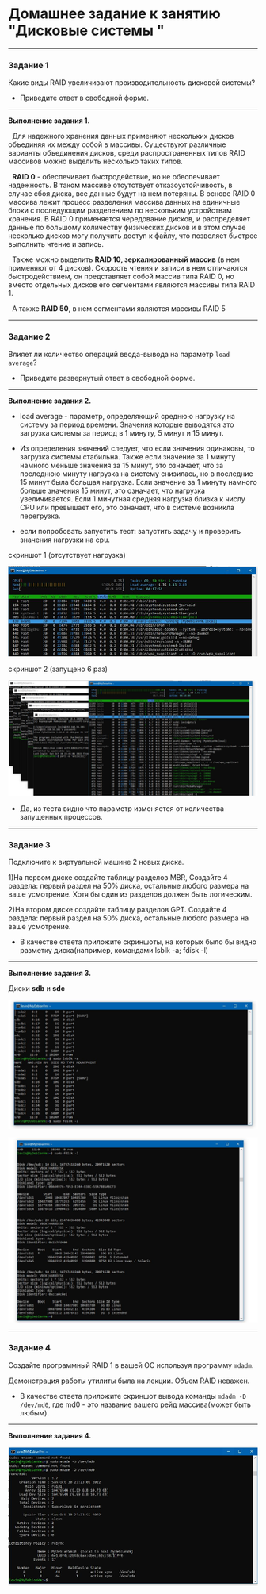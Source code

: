 # Домашнее задание к занятию "Дисковые системы "

---

### Задание 1

Какие виды RAID увеличивают производительность дисковой системы?

* Приведите ответ в свободной форме.
---

**Выполнение задания 1.**


&nbsp;	Для надежного хранения данных применяют нескольких дисков объединяя их между собой в массивы. Существуют различные варианты объединения дисков, среди распространенных типов RAID массивов можно выделить несколько таких типов.

&nbsp;	**RAID 0**  - обеспечивает быстродействие, но не обеспечивает надежность. В таком массиве отсутствует отказоустойчивость, в случае сбоя диска, все данные будут на нем потеряны. В основе RAID 0 массива лежит процесс разделения массива данных на единичные блоки с последующим разделением по нескольким устройствам хранения. В RAID 0 применяется чередование дисков, и распределяет данные по большому количеству физических дисков и в этом случае несколько дисков могу получить доступ к файлу, что позволяет быстрее выполнить чтение и запись. 

&nbsp;	Также можно выделить **RAID 10, зеркалированный массив** (в нем применяют от 4 дисков). Скорость чтения и записи в  нем отличаются 
быстродействием, он представляет собой массив типа RAID 0, но вместо отдельных дисков его сегментами являются массивы типа RAID 1. 

&nbsp;	А также **RAID 50**, в нем сегментами являются массивы RAID 5


---

### Задание 2

Влияет ли количество операций ввода-вывода на параметр `load average`?

* Приведите развернутый ответ в свободной форме.
---

**Выполнение задания 2.**

* load average - параметр, определяющий среднюю нагрузку на систему за период времени. Значения которые выводятся это загрузка системы за период в 1 минуту, 5 минут и 15 минут.
* Из определения значений следует, что если значения одинаковы, то загрузка системы стабильна. Также если значение за 1 минуту намного меньше значения за 15 минут, это означает, что за последнюю минуту нагрузка на систему снизилась, но в последние 15 минут была большая нагрузка. Если значение за 1 минуту намного больше значения 15 минут, это означает, что нагрузка увеличивается. Если 1 минутная средняя нагрузка близка к числу CPU или превышает его, это означает, что в системе возникла перегрузка. 

* если попробовать запустить тест: запустить задачу и проверить значения нагрузки на cpu.

скриншот 1 (отсутствует нагрузка)

![img7.JPG](https://github.com/elekpow/netology/blob/main/os-linux/images/img7.jpg)


скриншот 2 (запущено 6 раз)

![img8.JPG](https://github.com/elekpow/netology/blob/main/os-linux/images/img8.jpg)


* Да, из теста видно что параметр изменяется от количества запущенных процессов.


---

### Задание 3

Подключите к виртуальной машине 2 новых диска. 

1)На первом диске создайте таблицу разделов MBR, Создайте 4 раздела: первый раздел на 50% диска, остальные любого размера на ваше усмотрение. Хотя бы один из разделов должен быть логическим.

2)На втором диске создайте таблицу разделов GPT. Создайте 4 раздела: первый раздел на 50% диска, остальные любого размера на ваше усмотрение.

* В качестве ответа приложите скриншоты, на которых было бы видно разметку диска(например, командами lsblk -a; fdisk -l)
---

**Выполнение задания 3.**


Диски **sdb** и **sdc**


![img9.JPG](https://github.com/elekpow/netology/blob/main/os-linux/images/img9.jpg)



![img10.JPG](https://github.com/elekpow/netology/blob/main/os-linux/images/img10.jpg)


---
### Задание 4

Создайте программный RAID 1 в вашей ОС используя программу `mdadm`.

Демонстрация работы утилиты была на лекции. Объем RAID неважен.

* В качестве ответа приложите скриншот вывода команды `mdadm -D /dev/md0`, где md0 - это название вашего рейд массива(может быть любым).
---

**Выполнение задания 4.**


![img11.JPG](https://github.com/elekpow/netology/blob/main/os-linux/images/img11.jpg)


